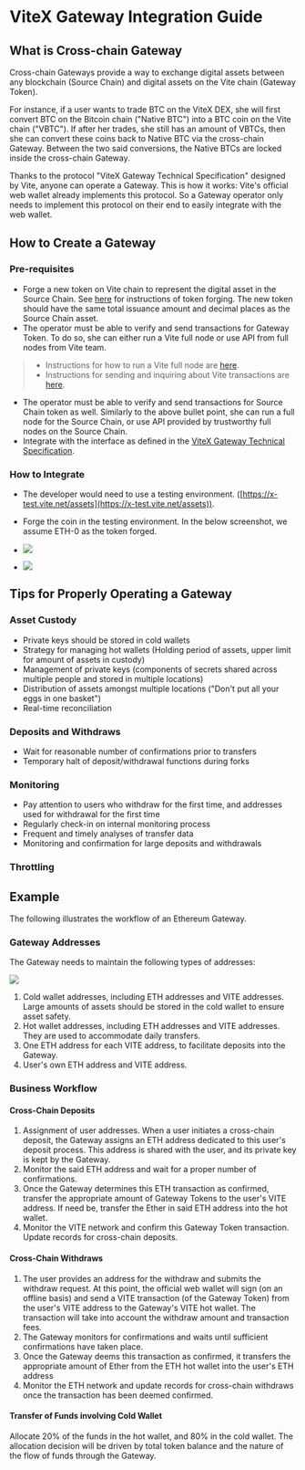 # ViteX Gateway Integration Guide

## What is Cross-chain Gateway

Cross-chain Gateways provide a way to exchange digital assets between any blockchain (Source Chain) and digital assets on the Vite chain (Gateway Token).

For instance, if a user wants to trade BTC on the ViteX DEX, she will first convert BTC on the Bitcoin chain ("Native BTC") into a BTC coin on the Vite chain ("VBTC"). If after her trades, she still has an amount of VBTCs, then she can convert these coins back to Native BTC via the cross-chain Gateway. Between the two said conversions, the Native BTCs are locked inside the cross-chain Gateway.

Thanks to the protocol "ViteX Gateway Technical Specification" designed by Vite, anyone can operate a Gateway. This is how it works: Vite's official web wallet already implements this protocol. So a Gateway operator only needs to implement this protocol on their end to easily integrate with the web wallet.

## How to Create a Gateway
### Pre-requisites

* Forge a new token on Vite chain to represent the digital asset in the Source Chain. See [here](./../../tutorial/rule/mintage.html) for instructions of token forging. The new token should have the same total issuance amount and decimal places as the Source Chain asset.
* The operator must be able to verify and send transactions for Gateway Token. To do so, she can either run a Vite full node or use API from full nodes from Vite team. 
> * Instructions for how to run a Vite full node are [here](./../..//tutorial/node/install.html). 
> * Instructions for sending and inquiring about Vite transactions are [here](./../../api/rpc/).
* The operator must be able to verify and send transactions for Source Chain token as well. Similarly to the above bullet point, she can run a full node for the Source Chain, or use API provided by trustworthy full nodes on the Source Chain.
* Integrate with the interface as defined in the [ViteX Gateway Technical Specification](../api/gate.md).

### How to Integrate

* The developer would need to use a testing environment. ([https://x-test.vite.net/assets](https://x-test.vite.net/assets)).
* Forge the coin in the testing environment. In the below screenshot, we assume ETH-0 as the token forged.

* ![](~/images/crosschain-seturl-en.png)
* ![](~/images/crosschain-debug-en.png)

## Tips for Properly Operating a Gateway
### Asset Custody

* Private keys should be stored in cold wallets
* Strategy for managing hot wallets (Holding period of assets, upper limit for amount of assets in custody)
* Management of private keys (components of secrets shared across multiple people and stored in multiple locations)
* Distribution of assets amongst multiple locations ("Don't put all your eggs in one basket")
* Real-time reconciliation

### Deposits and Withdraws

* Wait for reasonable number of confirmations prior to transfers
* Temporary halt of deposit/withdrawal functions during forks

### Monitoring

* Pay attention to users who withdraw for the first time, and addresses used for withdrawal for the first time
* Regularly check-in on internal monitoring process
* Frequent and timely analyses of transfer data
* Monitoring and confirmation for large deposits and withdrawals

### Throttling

## Example

The following illustrates the workflow of an Ethereum Gateway.

### Gateway Addresses

The Gateway needs to maintain the following types of addresses:

![](~/images/crosschain-wallet-en.png)

1. Cold wallet addresses, including ETH addresses and VITE addresses. Large amounts of assets should be stored in the cold wallet to ensure asset safety.
2. Hot wallet addresses, including ETH addresses and VITE addresses. They are used to accommodate daily transfers.
3. One ETH address for each VITE address, to facilitate deposits into the Gateway.
4. User's own ETH address and VITE address.

### Business Workflow
#### Cross-Chain Deposits

1. Assignment of user addresses. When a user initiates a cross-chain deposit, the Gateway assigns an ETH address dedicated to this user's deposit process. This address is shared with the user, and its private key is kept by the Gateway.
2. Monitor the said ETH address and wait for a proper number of confirmations.
3. Once the Gateway determines this ETH transaction as confirmed, transfer the appropriate amount of Gateway Tokens to the user's VITE address. If need be, transfer the Ether in said ETH address into the hot wallet.
4. Monitor the VITE network and confirm this Gateway Token transaction. Update records for cross-chain deposits.

#### Cross-Chain Withdraws

1. The user provides an address for the withdraw and submits the withdraw request. At this point, the official web wallet will sign (on an offline basis) and send a VITE transaction (of the Gateway Token) from the user's VITE address to the Gateway's VITE hot wallet. The transaction will take into account the withdraw amount and transaction fees.
2. The Gateway monitors for confirmations and waits until sufficient confirmations have taken place.
3. Once the Gateway deems this transaction as confirmed, it transfers the appropriate amount of Ether from the ETH hot wallet into the user's ETH address
4. Monitor the ETH network and update records for cross-chain withdraws once the transaction has been deemed confirmed.

#### Transfer of Funds involving Cold Wallet

Allocate 20% of the funds in the hot wallet, and 80% in the cold wallet. The allocation decision will be driven by total token balance and the nature of the flow of funds through the Gateway.





